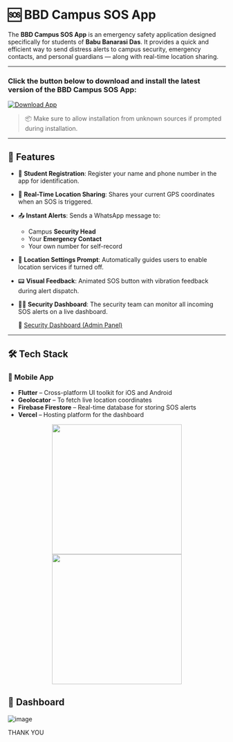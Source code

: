# 🆘 BBD Campus SOS App

The **BBD Campus SOS App** is an emergency safety application designed specifically for students of **Babu Banarasi Das**. It provides a quick and efficient way to send distress alerts to campus security, emergency contacts, and personal guardians — along with real-time location sharing.

---

 ### Click the button below to download and install the latest version of the BBD Campus SOS App:

[![Download App](https://img.shields.io/badge/⬇️%20Download%20App-APK-blue?style=for-the-badge&logo=android)](https://github.com/zbytes2227/bbd-campus-sos/blob/main/campus_sos_app.apk)

> 📦 Make sure to allow installation from unknown sources if prompted during installation.

---

## 📱 Features

- 🔐 **Student Registration**: Register your name and phone number in the app for identification.
- 📍 **Real-Time Location Sharing**: Shares your current GPS coordinates when an SOS is triggered.
- 📤 **Instant Alerts**: Sends a WhatsApp message to:
  - Campus **Security Head**
  - Your **Emergency Contact**
  - Your own number for self-record
- 🧭 **Location Settings Prompt**: Automatically guides users to enable location services if turned off.
- 📟 **Visual Feedback**: Animated SOS button with vibration feedback during alert dispatch.
- 👮‍♂️ **Security Dashboard**: The security team can monitor all incoming SOS alerts on a live dashboard.

  🔗 [Security Dashboard (Admin Panel)](https://campusbbdsos.vercel.app/)

---

## 🛠️ Tech Stack

### 📱 Mobile App
- **Flutter** – Cross-platform UI toolkit for iOS and Android 
- **Geolocator** – To fetch live location coordinates 
- **Firebase Firestore** – Real-time database for storing SOS alerts
- **Vercel** – Hosting platform for the dashboard

 <p align="center">
  <img src="https://github.com/user-attachments/assets/0ca2133a-51da-4645-83e3-bbcfb1957657" width="300"/>
  <img src="https://github.com/user-attachments/assets/35b76dbb-d977-4e94-987a-8bf82a25d457" width="300"/>
</p>


## 📱 Dashboard
![image](https://github.com/user-attachments/assets/4ece2da1-eac8-4beb-881a-d30d8d5eb215)



THANK YOU
